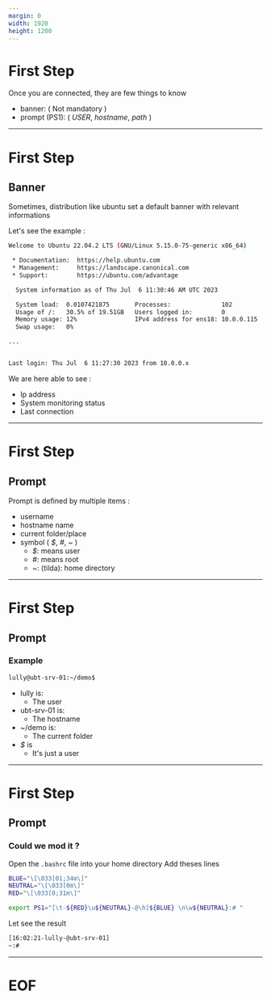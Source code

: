 ```yaml
---
margin: 0
width: 1920
height: 1200
---
```

<!-- .slide: data-auto-animate -->
# First Step

Once you are connected, they are few things to know

+ banner:   ( Not mandatory )
+ prompt (PS1):   ( *USER*, *hostname*, *path* )

---
<!-- .slide: data-auto-animate -->
# First Step
## Banner

Sometimes, distribution like ubuntu set a default banner with relevant informations

Let's see the example :
```bash
Welcome to Ubuntu 22.04.2 LTS (GNU/Linux 5.15.0-75-generic x86_64)

 * Documentation:  https://help.ubuntu.com
 * Management:     https://landscape.canonical.com
 * Support:        https://ubuntu.com/advantage

  System information as of Thu Jul  6 11:30:46 AM UTC 2023

  System load:  0.0107421875       Processes:              102
  Usage of /:   30.5% of 19.51GB   Users logged in:        0
  Memory usage: 12%                IPv4 address for ens18: 10.0.0.115
  Swap usage:   0%

...


Last login: Thu Jul  6 11:27:30 2023 from 10.0.0.x
```

We are here able to see :
+ Ip address
+ System monitoring status
+ Last connection

---
<!-- .slide: data-auto-animate -->
# First Step
## Prompt

Prompt is defined by multiple items :
+ username
+ hostname name
+ current folder/place
+ symbol ( *$*, *#*, *~* )
  - *$*: means user
  - *#*: means root
  + *~*: (tilda): home directory
---
<!-- .slide: data-auto-animate -->
# First Step
## Prompt
### Example

```bash
lully@ubt-srv-01:~/demo$
```

+ lully is:
  + The user
+ ubt-srv-01 is:
  + The hostname
+ ~/demo is:
  + The current folder
+ *$* is
  + It's just a user

---
<!-- .slide: data-auto-animate -->
# First Step
## Prompt
### Could we mod it ?

Open the `.bashrc` file into your home directory
Add theses lines

```bash
BLUE="\[\033[01;34m\]"
NEUTRAL="\[\033[0m\]"
RED="\[\033[0;31m\]"

export PS1="[\t-${RED}\u${NEUTRAL}-@\h]${BLUE} \n\w${NEUTRAL}:# "
```

Let see the result

```bash
[16:02:21-lully-@ubt-srv-01]
~:#
```

---
# EOF